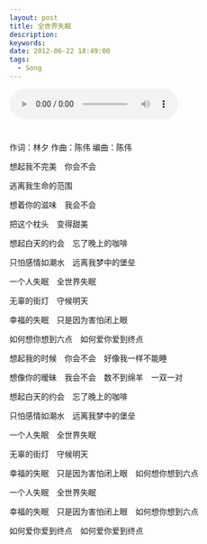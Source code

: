 ```yaml
---
layout: post
title: 全世界失眠
description:
keywords:
date: 2012-06-22 18:49:00
tags:
  - Song
---
```


<div class="audiocontainer">
	<div class="mc" style="margin-bottom: 2em;">
	<audio src="http://files.qingpei.me/a/%E5%85%A8%E4%B8%96%E7%95%8C%E5%A4%B1%E7%9C%A0_edwardtoday.mp3" type="audio/mp3" controls="controls">
	<itext id="lyrics_a" lang="zh" type="text/lrc" display="yes" src="http://files.qingpei.me/a/%E5%85%A8%E4%B8%96%E7%95%8C%E5%A4%B1%E7%9C%A0_edwardtoday.lrc" category="LRC"></itext>
	</audio>
	<h1 id="lyricsline"></h1>
	</div>
</div>

作词：林夕 作曲：陈伟 编曲：陈伟

想起我不完美　你会不会

逃离我生命的范围

想着你的滋味　我会不会

把这个枕头　变得甜美

想起白天的约会　忘了晚上的咖啡

只怕感情如潮水　远离我梦中的堡垒

一个人失眠　全世界失眠

无辜的街灯　守候明天

幸福的失眠　只是因为害怕闭上眼

如何想你想到六点　如何爱你爱到终点

想起我的时候　你会不会　好像我一样不能睡

想像你的暧昧　我会不会　数不到绵羊　一双一对

想起白天的约会　忘了晚上的咖啡

只怕感情如潮水　远离我梦中的堡垒

一个人失眠　全世界失眠

无辜的街灯　守候明天

幸福的失眠　只是因为害怕闭上眼　如何想你想到六点

一个人失眠　全世界失眠

幸福的失眠　只是因为害怕闭上眼　如何想你想到六点

如何爱你爱到终点　如何爱你爱到终点

<!--[if lt IE 9]>
	<script src="/js/mediaelement/mediaelement-and-player.min.js"></script>
	<link rel="stylesheet" href="/js/mediaelement/mediaelementplayer.min.css"/>
	<script>
		$('audio,video').mediaelementplayer();
	</script>
<![endif]-->

<script type="text/javascript" src="/js/itext/itext.min.js"></script>
<script type="text/javascript">
var audio = document.getElementsByTagName("audio")[0];
  // parse itexts and create an invisible menu for them
  var itexts=new ItextCollection(jQuery(audio), "lyricsline");
  // set callback for audio
  audio.addEventListener("timeupdate", function() {
  	if (audio.paused || audio.ended) {
  		return;
  	}
  	itexts.show(self.audio.currentTime);
  }, false);
</script>
